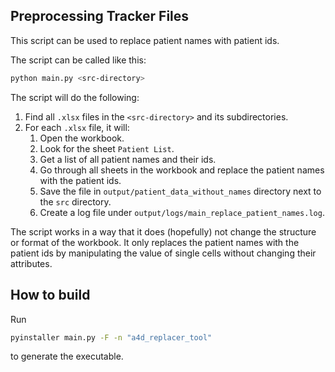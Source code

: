 ## Preprocessing Tracker Files

This script can be used to replace patient names with patient ids.

The script can be called like this:

```bash
python main.py <src-directory>
```

The script will do the following:

1. Find all `.xlsx` files in the `<src-directory>` and its subdirectories.
2. For each `.xlsx` file, it will:
    1. Open the workbook.
    2. Look for the sheet `Patient List`.
    3. Get a list of all patient names and their ids.
    4. Go through all sheets in the workbook and replace the patient names with the patient ids.
    5. Save the file in `output/patient_data_without_names` directory next to the `src` directory.
    6. Create a log file under `output/logs/main_replace_patient_names.log`.
    
The script works in a way that it does (hopefully) not change the structure or format of the workbook. It only replaces the patient names with the patient ids by manipulating the value of single cells without changing their attributes.

## How to build

Run

```bash
pyinstaller main.py -F -n "a4d_replacer_tool"
```

to generate the executable. 
